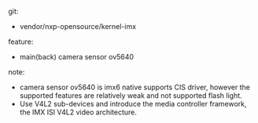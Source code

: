 git:

- vendor/nxp-opensource/kernel-imx



feature:

- main(back) camera sensor ov5640


note:

- camera sensor ov5640 is imx6 native supports CIS driver, however the supported features are relatively weak and not supported flash light.
- Use V4L2 sub-devices and introduce the media controller framework, the IMX ISI V4L2 video architecture.